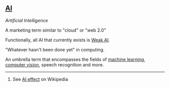 ## [AI](#ai)
*Artificial Intelligence*

A marketing term similar to "cloud" or "web 2.0"

Functionally, all AI that currently exists is [Weak AI](#weak-ai).

"Whatever hasn't been done yet" in computing.

An umbrella term that encompasses the fields of [machine learning](#machine-learning), [computer vision](#computer-vision), speech recognition and more.

---
1. See [AI effect](https://en.wikipedia.org/wiki/AI_effect#AI_is_whatever_hasn.27t_been_done_yet) on Wikipedia
